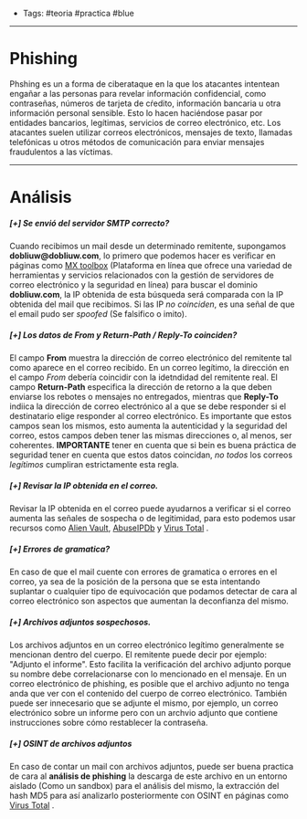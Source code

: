 - Tags: #teoria #practica #blue 
- ------
# Phishing

Phshing es un a forma de ciberataque en la que los atacantes intentean engañar a las personas para revelar información confidencial, como contraseñas, números de tarjeta de cŕedito, información bancaria u otra información personal sensible. Esto lo hacen haciéndose pasar por entidades bancarios, legítimas, servicios de correo electrónico, etc.
Los atacantes suelen utilizar correos electrónicos, mensajes de texto, llamadas telefónicas u otros métodos de comunicación para enviar mensajes fraudulentos a las víctimas.

-----
# Análisis 
##### **\[+]** Se envió del servidor SMTP correcto? 
Cuando recibimos un mail desde un determinado remitente, supongamos **dobliuw\@dobliuw.com**, lo primero que podemos hacer es verificar en páginas como [MX toolbox](https://mxtoolbox.com/SuperTool.aspx) (Plataforma en línea que ofrece una variedad de herramientas y servicios relacionados con la gestión de servidores de correo electrónico y la seguridad en línea) para buscar el dominio **dobliuw.com**, la IP obtenida de esta búsqueda será comparada con la IP obtenida del mail que recibimos.
Si las IP *no coinciden*, es una señal de que el email pudo ser *spoofed* (Se falsifico o imito). 

##### **\[+]** Los datos de *From* y *Return-Path / Reply-To* coinciden?
El campo **From** muestra la dirección de correo electrónico del remitente tal como aparece en el correo recibido. En un correo legítimo, la dirección en el campo *From* debería coincidir con la idetndidad del remitente real.
El campo **Return-Path** especifica la dirección de retorno a la que deben enviarse los rebotes o mensajes no entregados, mientras que **Reply-To** indiica la dirección de correo electrónico al a que se debe responder si el destinatario elige responder al correo electrónico.
Es importante que estos campos sean los mismos, esto aumenta la autenticidad y la seguridad del correo, estos campos deben tener las mismas direcciones o, al menos, ser coherentes. **IMPORTANTE** tener en cuenta que si bein es buena práctica de seguridad tener en cuenta que estos datos coincidan, *no todos* los correos *legítimos* cumpliran estrictamente esta regla.

##### **\[+]** Revisar la *IP* obtenida en el correo.
Revisar la IP obtenida en el correo puede ayudarnos a verificar si el correo aumenta las señales de sospecha o de legitimidad, para esto podemos usar recursos como [Alien Vault](https://otx.alienvault.com/),  [AbuseIPDb](https://otx.alienvault.com/) y [Virus Total](https://www.virustotal.com) .

##### **\[+]** Errores de gramatica?
En caso de que el mail cuente con errores de gramatica o errores en el correo, ya sea de la posición de la persona que se esta intentando suplantar o cualquier tipo de equivocación que podamos detectar de cara al correo electrónico son aspectos que aumentan la deconfianza del mismo.

##### **\[+]** Archivos adjuntos sospechosos.
Los archivos adjuntos en un correo electrónico legítimo generalmente se mencionan dentro del cuerpo. El remitente puede decir por ejemplo: "Adjunto el informe". Esto facilita la verificación del archivo adjunto porque su nombre debe correlacionarse con lo mencionado en el mensaje.
En un correo electrónico de phishing, es posible que el archivo adjunto no tenga anda que ver con el contenido del cuerpo de correo electrónico. También puede ser innecesario que se adjunte el mismo, por ejemplo, un correo electrónico sobre un informe pero con un archvio adjunto que contiene instrucciones sobre cómo restablecer la contraseña.

##### **\[+]** OSINT de archivos adjuntos
En caso de contar un mail con archivos adjuntos, puede ser buena practica de cara al **análisis de phishing** la descarga de este archivo en un entorno aislado (Como un sandbox) para el análisis del mismo, la extracción del hash MD5 para así analizarlo posteriormente con OSINT en páginas como [Virus Total](https://www.virustotal.com) .